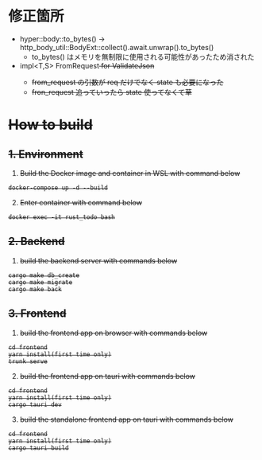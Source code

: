 # 修正箇所
- hyper::body::to_bytes() -> http_body_util::BodyExt::collect().await.unwrap().to_bytes()
    - to_bytes() はメモリを無制限に使用される可能性があったため消された
- impl<T,S> FromRequest<S> for ValidateJson<T>
    - from_request の引数が req だけでなく state も必要になった
    - fron_request 追っていったら state 使ってなくて草

# How to build
## 1. Environment
1. Build the Docker image and container in WSL with command below
```
docker-compose up -d --build
```
2. Enter container with command below
```
docker exec -it rust_todo bash
```

## 2. Backend
1. build the backend server with commands below
```
cargo make db_create
cargo make migrate
cargo make back
```

## 3. Frontend
1. build the frontend app on browser with commands below
```
cd frontend
yarn install(first time only)
trunk serve
```
2. build the frontend app on tauri with commands below
```
cd frontend
yarn install(first time only)
cargo tauri dev
```
3. build the standalone frontend app on tauri with commands below
```
cd frontend
yarn install(first time only)
cargo tauri build
```